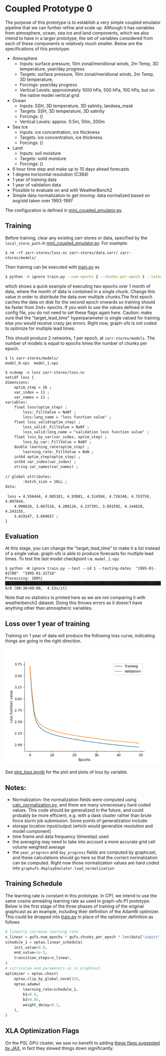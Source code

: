 # Coupled Prototype 0

The purpose of this prototype is to establish a very simple coupled emulator
pipeline that we can further refine and scale up.
Although it has variables from atmosphere, ocean, sea ice and land components, which 
we also intend to have in a larger prototype, the set of variables considered from each
of these components is relatively much smaller. Below are the specifications of this 
prototype: 
- Atmosphere
    * Inputs: surface pressure, 10m zonal/meridional winds, 2m Temp, 3D temperature,
      year/day progress
    * Targets: surface pressure, 10m zonal/meridional winds, 2m Temp, 3D temperature,
    * Forcings: year/day progress
    * Vertical Levels: approximately 1000 hPa, 500 hPa, 100 hPa, but on the native model 
      vertical grid
- Ocean
    * Inputs: SSH, 3D temperature, 3D salinity, landsea_mask
    * Targets: SSH, 3D temperature, 3D salinity
    * Forcings: ()
    * Vertical Levels: approx. 0.5m, 50m, 200m 
- Sea Ice
    * Inputs: ice concentration, ice thickness
    * Targets: ice concentration, ice thickness
    * Forcings: ()
- Land
    * Inputs: soil moisture
    * Targets: soild moisture
    * Forcings: ()
- 6 hour time step and make up to 10 days ahead forecasts
- 1 degree horizontal resolution (C384)
- 1 year of training data
- 1 year of validation data
- Possible to evaluate on and with WeatherBench2
- Simple data normalization to get moving: data normalized based on avg/std taken over 1993-1997

The configuration is defined in [mini_coupled_emulator.py](mini_coupled_emulator.py).

## Training

Before training, clear any existing zarr stores or data, specified by the
`local_store_path` in [mini_coupled_emulator.py](mini_coupled_emulator.py).
For example:

```
$ rm -rf zarr-stores/loss.nc zarr-stores/data.zarr/ zarr-stores/models/
```

Then training can be executed with [train.py](train.py) as

```bash
$ python -W ignore train.py --num-epochs 2 --chunks-per-epoch 1 --latent-size 32 --training-dates "1994-01-01T00" "1994-01-31T18"
```

which shows a quick example of executing two epochs over 1 month of data, where
the month of data is contained in a single chunk. Change this value in order to 
distribute the data over multiple chunks.The first epoch caches the data on disk 
for the second epoch onwards so training should be faster from 2nd+ epochs. If 
you wish to use the values defined in the config file, you do not need to set 
these flags again here.
Caution: make sure that the "target_lead_time" hyperparameter is single valued for
training else you would receive crazy jax errors. Right now, graph-ufs is not
coded to optimize for multiple lead times. 

This should produce 2 networks, 1 per epoch, at `zarr-stores/models`. The number
of models is equal to epochs times the number of chunks per epoch.

```
$ ls zarr-stores/models/
model_0.npz  model_1.npz
```
```
$ ncdump -v loss zarr-stores/loss.nc
netcdf loss {
dimensions:
	optim_step = 16 ;
	var_index = 11 ;
	var_names = 11 ;
variables:
	float loss(optim_step) ;
		loss:_FillValue = NaNf ;
		loss:long_name = "loss function value" ;
	float loss_valid(optim_step) ;
		loss_valid:_FillValue = NaNf ;
		loss_valid:long_name = "validation loss function value" ;
	float loss_by_var(var_index, optim_step) ;
		loss_by_var:_FillValue = NaNf ;
	double learning_rate(optim_step) ;
		learning_rate:_FillValue = NaN ;
	int64 optim_step(optim_step) ;
	int64 var_index(var_index) ;
	string var_names(var_names) ;

// global attributes:
		:batch_size = 16LL ;
data:

 loss = 4.556444, 4.985181, 4.93081, 4.514584, 4.726346, 4.753759, 4.097644, 
    4.098628, 3.667516, 4.208126, 4.237391, 3.891592, 4.144828, 4.243155, 
    3.619147, 3.669657 ;
}
```

## Evaluation
At this stage, you can change the "target_lead_time" to make it a list instead 
of a single value. graph-ufs is able to produce forecasts for multiple lead times.
To test the last model checkpoint i.e. `model_1.npz`
```
$ python -W ignore train.py --test --id 1 --testing-dates  "1995-01-01T00"  "1995-01-31T18"
Processing: 100%|█████████████████████████████████████████████████████████████████████████████████████████████████████████████████| 8/8 [00:36<00:00,  4.53s/it]
```
Note that no statistics is printed here as we are not comparing it with weatherbench2 
dataset. Doing this throws errors as it doesn't have anything other than atmospheric 
variables.

## Loss over 1 year of training
Training on 1 year of data will produce the following loss curve, indicating things are going in the
right direction.

<img src="loss.png" width=500>

See [plot_loss.ipynb](plot_loss.ipynb) for the plot and plots of loss by
variable.

## Notes: 
- Normalization: the normalization fields were computed using
[calc_normalization.py](calc_normalization.py), and there
are many unnecessary hard coded values.
This code should be generalized in the future, and could probably be more
efficient, e.g. with a dask cluster rather than brute force slurm job
submission.
Some points of generalization include:
- storage location input/output (which would generalize resolution and model
  component)
- time frame and data frequency (timestep) used
- the averaging may need to take into account a more accurate grid cell volume
  weighted average
- the `year_progress` and `day_progress` fields are computed by graphcast, and
  these calculations should go here so that the correct normalization can be
  computed. Right now those normalization values are hard coded into
  `graphufs.ReplayEmulator.load_normalization`


## Training Schedule
The learning rate is constant in this prototype. In CP1, we intend to use 
the same cosine annealing learning rate as used in graph-ufs P1 prototype.
Below is the first stage of the three phases of training of the original 
graphcast as an example, including their definition of the AdamW optimizer.
This could be dropped into [train.py](train.py) in place of the optimizer
definition as follows

```python
# linearly increase learning rate
n_linear = gufs.num_epochs * gufs.chunks_per_epoch * len(data["inputs"]["optim_step"])
schedule_1 = optax.linear_schedule(
    init_value=0.0,
    end_value=1e-3,
    transition_steps=n_linear,
)
# curriculum and parameters as in GraphCast
optimizer = optax.chain(
    optax.clip_by_global_norm(32),
    optax.adamw(
        learning_rate=schedule_1,
        b1=0.9,
        b2=0.95,
        weight_decay=0.1,
    ),
)
```


## XLA Optimization Flags

On the PSL GPU cluster, we saw no benefit to adding [these flags suggested by
JAX](https://jax.readthedocs.io/en/latest/gpu_performance_tips.html#xla-performance-flags),
in fact they slowed things down significantly.

